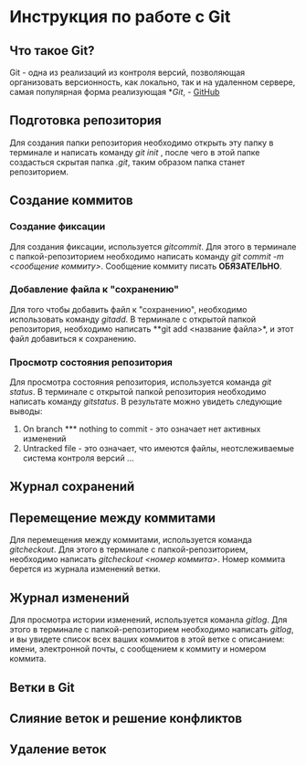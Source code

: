 # Инструкция по работе с Git 

## Что такое Git?
Git - одна из реализаций из контроля версий, позволяющая организовать версионность, как локально, так и на удаленном сервере, самая популярная форма реализующая **Git*, - [GitHub](https://github.com)

## Подготовка репозитория 
Для создания папки репозитория необходимо открыть эту папку в терминале и написать команду *git init* , после чего в этой папке создасться скрытая папка *.git*, таким образом папка станет репозиторием.


## Создание коммитов

### Создание фиксации
Для создания фиксации, используется *gitcommit*. Для этого в терминале с папкой-репозиторием необходимо написать команду *git commit -m <сообщение коммиту>*. Сообщение коммиту писать **ОБЯЗАТЕЛЬНО**.  


### Добавление файла к "сохранению"
Для того чтобы добавить файл к "сохранению", необходимо использовать команду *gitadd*. В терминале с открытой папкой репозитория, необходимо написать **git add <название файла>*, и этот файл добавиться к сохранению.

### Просмотр состояния репозитория
Для просмотра состояния репозитория, используется команда *git status*. В терминале с открытой папкой репозитория необходимо написать команду *gitstatus*. В результате можно увидеть следующие выводы:
1. On branch  *** nothing to commit - это означает нет активных изменений
2. Untracked file - это означает, что имеются файлы, неотслеживаемые система контроля версий
... 


## Журнал сохранений

## Перемещение между коммитами
Для перемещения между коммитами, используется команда *gitcheckout*. Для этого в терминале с папкой-репозиторием, необходимо написать *gitcheckout <номер коммита>*. Номер коммита берется из журнала изменений ветки.

## Журнал изменений 
Для просмотра истории изменений, используется команла *gitlog*. Для этого в терминале с папкой-репозиторием необходимо написать *gitlog*, и вы увидете список всех ваших коммитов в этой ветке с описанием: имени, электронной почты, с сообщением к коммиту и номером коммита.

## Ветки в Git 

## Слияние веток и решение конфликтов 

## Удаление веток 